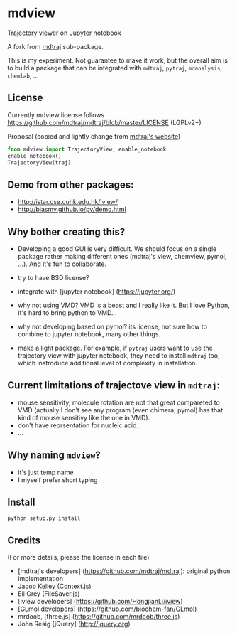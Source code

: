 # mdview
Trajectory viewer on Jupyter notebook

A fork from [mdtraj](https://github.com/mdtraj/mdtraj/tree/master/mdtraj/html) sub-package.

This is my experiment. Not guarantee to make it work, but the overall aim is to build a package that can be integrated with `mdtraj`,
`pytraj`, `mdanalysis`, `chemlab`, ...

## License

Currently mdview license follows https://github.com/mdtraj/mdtraj/blob/master/LICENSE (LGPLv2+)

Proposal (copied and lightly change from [mdtraj's website](http://mdtraj.org/latest/viewer.html))

```python
from mdview import TrajectoryView, enable_notebook
enable_notebook()
TrajectoryView(traj)
```

## Demo from other packages:
- http://istar.cse.cuhk.edu.hk/iview/
- http://biasmv.github.io/pv/demo.html

## Why bother creating this?

- Developing a good GUI is very difficult. We should focus on a single package rather making different ones (mdtraj's view, chemview, pymol, ...). And it's fun to collaborate.

- try to have BSD license?
- integrate with [jupyter notebook] (https://jupyter.org/)
- why not using VMD? VMD is a beast and I really like it. But I love Python, it's hard to bring python to VMD...
- why not developing based on pymol? its license, not sure how to combine to jupyter notebook, many other things.
- make a light package. For example, if `pytraj` users want to use the trajectory view with jupyter notebook, they need to install `mdtraj` too, which instroduce additional level of complexity in installation.

## Current limitations of trajectove view in `mdtraj`:

- mouse sensitivity, molecule rotation are not that great compareted to VMD (actually I don't see any program (even chimera, pymol) has that kind of mouse sensitivy like the one in VMD).
- don't have reprsentation for nucleic acid.
- ...


## Why naming `mdview`?
- it's just temp name
- I myself prefer short typing

## Install

`python setup.py install`

## Credits

(For more details, please the license in each file)

- [mdtraj's developers] (https://github.com/mdtraj/mdtraj): original python implementation
- Jacob Kelley (Context.js)
- Eli Grey (FileSaver.js)
- [iview developers] (https://github.com/HongjianLi/iview)
- [GLmol developers] (https://github.com/biochem-fan/GLmol)
- mrdoob, [three.js] (https://github.com/mrdoob/three.js)
- John Resig [jQuery] (http://jquery.org)
